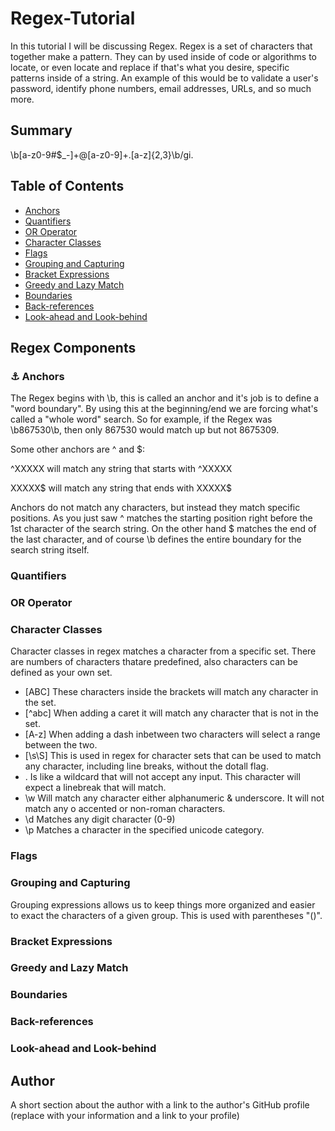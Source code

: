 # Regex-Tutorial

In this tutorial I will be discussing Regex. Regex is a set of characters that together make a pattern. They can by used inside of code or algorithms to locate, or even locate and replace if that's what you desire, specific patterns inside of a string. An example of this would be to validate a user's password, identify phone numbers, email addresses, URLs, and so much more.

## Summary

\b[a-z0-9#$_-]+@[a-z0-9]+\.[a-z]{2,3}\b/gi.

## Table of Contents

- [Anchors](#anchors)
- [Quantifiers](#quantifiers)
- [OR Operator](#or-operator)
- [Character Classes](#character-classes)
- [Flags](#flags)
- [Grouping and Capturing](#grouping-and-capturing)
- [Bracket Expressions](#bracket-expressions)
- [Greedy and Lazy Match](#greedy-and-lazy-match)
- [Boundaries](#boundaries)
- [Back-references](#back-references)
- [Look-ahead and Look-behind](#look-ahead-and-look-behind)

## Regex Components

### ⚓ Anchors

The Regex begins with \b, this is called an anchor and it's job is to define a "word boundary". By using this at the beginning/end we are forcing what's called a "whole word" search. So for example, if the Regex was \b867530\b, then only 867530 would match up but not 8675309.

Some other anchors are ^ and $:

^XXXXX will match any string that starts with ^XXXXX

XXXXX$ will match any string that ends with XXXXX$

Anchors do not match any characters, but instead they match specific positions. As you just saw ^ matches the starting position right before the 1st character of the search string. On the other hand $ matches the end of the last character, and of course \b defines the entire boundary for the search string itself.

### Quantifiers

### OR Operator

### Character Classes

Character classes in regex matches a character from a specific set. There are numbers of characters thatare predefined, also characters can be defined as your own set.

- [ABC] These characters inside the brackets will match any character in the set.
- [^abc] When adding a caret it will match any character that is not in the set.
- [A-z] When adding a dash inbetween two characters will select a range between the two.
- [\s\S] This is used in regex for character sets that can be used to match any character, including line breaks, without the dotall flag. 
- . Is like a wildcard that will not accept any input. This character will expect a linebreak that will match.
- \w Will match any character either alphanumeric & underscore. It will not match any o accented or non-roman characters.
- \d Matches any digit character (0-9)
- \p Matches a character in the specified unicode category.

### Flags

### Grouping and Capturing

Grouping expressions allows us to keep things more organized and easier to exact the characters of a given group. This is used with parentheses "()".

### Bracket Expressions

### Greedy and Lazy Match

### Boundaries

### Back-references

### Look-ahead and Look-behind

## Author

A short section about the author with a link to the author's GitHub profile (replace with your information and a link to your profile)
